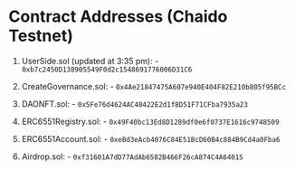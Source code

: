 # Contract Addresses (Chaido Testnet)

1. UserSide.sol (updated at 3:35 pm): - ```0xb7c2450D138905549F0d2c1548691776006D31C6```

2. CreateGovernance.sol: - ```0x4Ae21847475A607e940E404F82E210b805f95BCc```
 
3. DAONFT.sol: - ```0x5Fe76d4624AC40422E2d1f8D51F71CFba7935a23```

4. ERC6551Registry.sol: - ```0x49F40bc13Ed8D1289df0e6f0737E1616c9748509```

5. ERC6551Account.sol: - ```0xeBd3eAcb4076C84E51BcD60B4c884B9Cd4a0Fba6```

6. Airdrop.sol: - ```0xf31601A7dD77AdAb6582B466F26cA874C4A64015```
